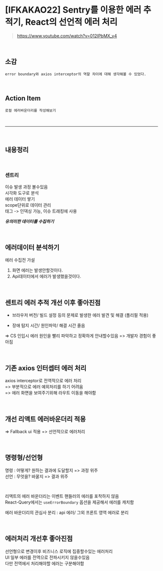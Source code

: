 # [IFKAKAO22] Sentry를 이용한 에러 추적기, React의 선언적 에러 처리

> https://www.youtube.com/watch?v=012IPbMX_y4

<br>

## 소감

```
error boundary와 axios interceptor의 역할 차이에 대해 생각해볼 수 있었다.
```

<br>

## Action Item

```
로컬 에러바운더리를 작성해보기
```

<br>

---

<br>

## 내용정리

<br>

### 센트리 <br>

이슈 발생 과정 볼수있음<br>
시각화 도구로 분석<br>
에러 데이터 쌓기<br>
scope단위로 데이터 관리<br>
태그 -> 인덱싱 가능, 이슈 트래킹에 사용<br>

**_유의미한 데이터를 수집하기_**

<br>

## 에러데이터 분석하기

에러 수집전 가설

1. 화면 에러는 발생안할것이다.
2. Api데이터에서 에러가 발생했을것이다.

<br>

## 센트리 에러 추적 개선 이후 좋아진점

- 브라우저 버전/ 빌드 설정 등의 문제로 발생한 에러 발견 및 해결 (폴리필 적용)

- 장애 탐지 시간/ 원인파악/ 해결 시간 줄음<br>

=> CS 인입시 에러 원인을 빨리 파악하고 정확하게 안내할수있음
=> 개발자 경험이 좋아짐

<br>

## 기존 axios 인터셉터 에러 처리

axios interceptor로 전역적으로 에러 처리<br>
=> 부분적으로 에러 예외처리를 하기 어려움<br>
=> 에러 화면을 보여주기위해 라우트 이동을 해야함

<br>

## 개선 리액트 에러바운더리 적용

=> Fallback ui 적용
=> 선언적으로 에러처리

<br>

## 명령형/선언형

명령 : 어떻게? 원하는 결과에 도달할지 => 과정 위주<br>
선언 : 무엇을? 바꿀지 => 결과 위주<br>

<br>

리액트의 에러 바운더리는 이벤트 핸들러의 에러를 포착하지 않음<br>
React-Query에서는 `useErrorBoundary` 옵션을 제공해서 에러를 캐치함

에러 바운더리의 관심사 분리 : api 에러/ 그외 프론트 영역 에러로 분리

<br>

## 에러처리 개선후 좋아진점

선언형으로 변경이후 비즈니스 로직에 집중할수있는 에러처리<br>
UI 일부 에러를 전역으로 전파시키지 않을수있음<br>
다만 전역에서 처리해야할 에러는 구분해야함<br>
